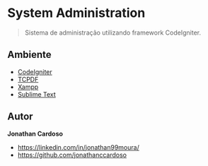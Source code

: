 # System Administration

> Sistema de administração utilizando framework CodeIgniter.

## Ambiente

* [CodeIgniter](https://www.codeigniter.com/)
* [TCPDF](https://github.com/bcit-ci/CodeIgniter)
* [Xampp](https://www.apachefriends.org/pt_br/download.html)
* [Sublime Text](https://www.sublimetext.com/3)

## Autor

**Jonathan Cardoso**

- <https://linkedin.com/in/jonathan99moura/>
- <https://github.com/jonathanccardoso>

<!--

 - Arquivos mais usados:
 - routes, controllers, models e views.

## Diretórios

- /user_guide - apagar apos a produção
- /system - o nucleo do sistema (nunca mexer)
- /application - é o src, 
  - /config - bd, rotas, ...
  - /controllers - controllers
  - /models - modelos 
  - /views - views 

## Url

- chamar controller

/controller/metodo-especifico

- para chamar o metodo index() do controller BaseController
na url coloco: /index.php/BaseController

- chamar o metodo login() do controller BaseController
na url coloco: /index.php/BaseController/login

- o arquivo raiz pode ser alterado no config/routes.php de 'welcome' para 'meu-controller'

## Banco de dados

- 1 empresa => * colaboradores

create table empresa (
id_empresa int not null auto_increment,
nome varchar(40) not null,
cnpj varchar(18) not null,
email varchar(40) not null,
primary key (id_empresa)
)default charset = utf8;

--- 

create table colaborador (
id_colaborador int not null auto_increment,
email varchar(40) not null,
nome varchar(40) not null,
cpf varchar(14) not null, 
sexo enum('M', 'F') not null,
primary key (id_colaborador)
)default charset = utf8;

++ foreign key / key=MULL
use system_administration;
describe system_administration;
alter table colaborador add empresa_id int;

++
alter table colaborador
add foreign key (empresa_id)
references empresa(id_empresa);

++ dando update para cada
update colaboradores set id_empresa = '6' where id='1';
//6 - id da empresa
//1 - id do colaborador

++
INSERT INTO `empresa`(`id_empresa`, `nome`, `cnpj`, `email`) VALUES ('2','Tech','36.615.274/0001-89','contato@tech.com.br')

INSERT INTO `colaborador`(`id_colaborador`, `email`, `nome`, `cpf`, `sexo`, `empresa_id`) VALUES ('2','contato@eduarda.com.br','Eduarda Lima', '647.355.750-57','F','1')

-->

